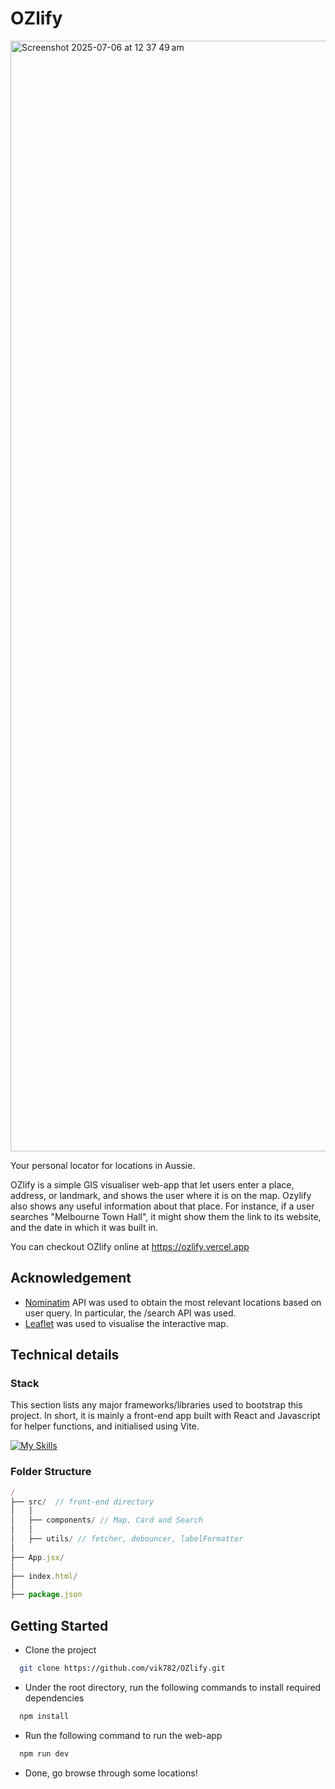 # OZlify
<img width="1777" alt="Screenshot 2025-07-06 at 12 37 49 am" src="https://github.com/user-attachments/assets/f83cc8c7-b08b-4040-a129-0a943f1d434a" />

Your personal locator for locations in Aussie.

OZlify is a simple GIS visualiser web-app that let users enter a place, address, or landmark, and shows the user where it is on the map. Ozylify also shows any useful information about that place. For instance, if a user searches "Melbourne Town Hall", it might show them the link to its website, and the date in which it was built in. 

You can checkout OZlify online at https://ozlify.vercel.app


## Acknowledgement
 - [Nominatim](https://nominatim.org/release-docs/latest/api/Search/) API was used to obtain the most relevant locations based on user query. In particular, the /search API was used.
 - [Leaflet](https://leafletjs.com/examples/quick-start/) was used to visualise the interactive map.


## Technical details

### Stack

This section lists any major frameworks/libraries used to bootstrap this project. In short, it is mainly a front-end app built with React and Javascript for helper functions, and initialised using Vite.

[![My Skills](https://skillicons.dev/icons?i=html,css,js,react)](https://skillicons.dev)

### Folder Structure

```js
/
├── src/  // front-end directory
│   │
│   ├── components/ // Map, Card and Search
│   │
│   ├── utils/ // fetcher, debouncer, labelFormatter
│
├── App.jsx/
│
├── index.html/
│
├── package.json
```

## Getting Started

- Clone the project

```bash
  git clone https://github.com/vik782/OZlify.git
```

- Under the root directory, run the following commands to install required dependencies

```bash
  npm install
```

- Run the following command to run the web-app

```bash
  npm run dev
```

- Done, go browse through some locations!
